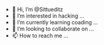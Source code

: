 - 👋 Hi, I’m @Sittueditz
- 👀 I’m interested in hacking ...
- 🌱 I’m currently learning coading ...
- 💞️ I’m looking to collaborate on ...
- 📫 How to reach me ...

<!---
Sittueditz/Sittueditz is a ✨ special ✨ repository because its `README.md` (this file) appears on your GitHub profile.
You can click the Preview link to take a look at your changes.
--->
